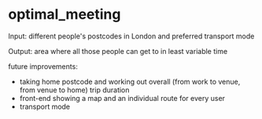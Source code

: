 # optimal_meeting
Input: different people's postcodes in London and preferred transport mode

Output: area where all those people can get to in least variable time

future improvements:
- taking home postcode and working out overall (from work to venue, from venue to home) trip duration
- front-end showing a map and an individual route for every user
- transport mode
